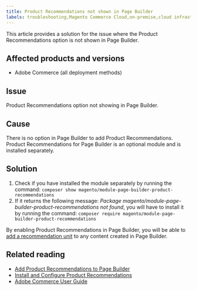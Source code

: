 ```yaml
---
title: Product Recommendations not shown in Page Builder
labels: troubleshooting,Magento Commerce Cloud,on-premise,cloud infrastructure,Page Builder,Product Recommendations
---
```


This article provides a solution for the issue where the Product Recommendations option is not shown in Page Builder.

## Affected products and versions

* Adobe Commerce (all deployment methods)

## Issue

Product Recommendations option not showing in Page Builder.

## Cause

There is no option in Page Builder to add Product Recommendations. Product Recommendations for Page Builder is an optional module and is installed separately.

## Solution

1. Check if you have installed the module separately by running the command: `composer show magento/module-page-builder-product-recommendations`
1. If it returns the following message: *Package magento/module-page-builder-product-recommendations not found*, you will have to install it by running the command: `composer require magento/module-page-builder-product-recommendations`

By enabling Product Recommendations in Page Builder, you will be able to [add a recommendation unit](https://docs.magento.com/user-guide/marketing/page-builder-add-product-recs.html?_ga=2.187638894.756057933.1627907332-1732968789.1622116639) to any content created in Page Builder.

## Related reading

* [Add Product Recommendations to Page Builder](https://docs.magento.com/user-guide/marketing/page-builder-add-product-recs.html)
* [Install and Configure Product Recommendations](https://devdocs.magento.com/recommendations/install-configure.html)
* [Adobe Commerce User Guide](https://docs.magento.com/user-guide/)
